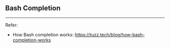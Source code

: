 ## Bash Completion

---


Refer:

- How Bash completion works: https://tuzz.tech/blog/how-bash-completion-works
